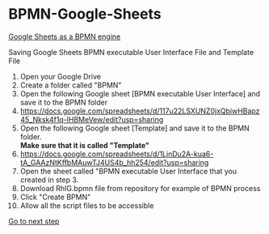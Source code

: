 # BPMN-Google-Sheets
<u>Google Sheets as a BPMN engine</u>

Saving Google Sheets BPMN executable User Interface File and Template File
1) Open your Google Drive
2) Create a folder called "BPMN"
3) Open the following Google sheet [BPMN executable User Interface] and save it to the BPMN folder
4) https://docs.google.com/spreadsheets/d/117u22LSXUNZ0jxQbiwHBapz45_Nksk4f1q-lHBMeVew/edit?usp=sharing
5) Open the following Google sheet [Template] and save it to the BPMN folder.  
<b>Make sure that it is called "Template"</b>
6) https://docs.google.com/spreadsheets/d/1LjnDu2A-kua6-tA_GAAzNtKffbMAuwTJ4US4b_hh254/edit?usp=sharing
7) Open the sheet called "BPMN executable User Interface that you created in step 3.
8) Download RhIG.bpmn file from repository for example of BPMN process
9) Click "Create BPMN"
10) Allow all the script files to be accessible

<a href="openBPMN.md">Go to next step</a>


